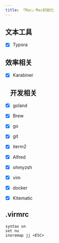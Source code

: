 ```yaml
---
title: 「Mac」Mac初始化
---
```



## 文本工具

- [x] Typora



## 效率相关

- [x] Karabiner





##    开发相关

- [x] goland 
- [x] Brew
- [x] go
- [x] git
- [x] iterm2
- [x] Alfred 
- [x] ohmyzsh
- [x] vim
- [x] docker
- [x] Kitematic



## .virmrc

```
syntax on
set nu
inoremap jj <ESC>
```













